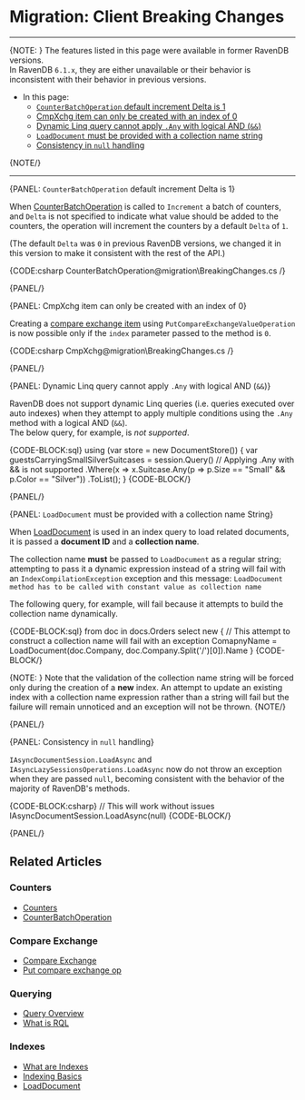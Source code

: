 # Migration: Client Breaking Changes
---

{NOTE: }
The features listed in this page were available in former RavenDB versions.  
In RavenDB `6.1.x`, they are either unavailable or their behavior is inconsistent 
with their behavior in previous versions.  

* In this page:
   * [`CounterBatchOperation` default increment Delta is 1](../../migration/client-api/client-breaking-changes#counterbatchoperation-default-increment-delta-is-1)  
   * [CmpXchg item can only be created with an index of 0](../../migration/client-api/client-breaking-changes#cmpxchg-item-can-only-be-created-with-an-index-of-0)  
   * [Dynamic Linq query cannot apply `.Any` with logical AND (`&&`)](../../migration/client-api/client-breaking-changes#dynamic-linq-query-cannot-apply-.any-with-logical-and-(&&))  
   * [`LoadDocument` must be provided with a collection name string](../../migration/client-api/client-breaking-changes#loaddocument-must-be-provided-with-a-collection-name-string)  
   * [Consistency in `null` handling](../../migration/client-api/client-breaking-changes#consistency-in-null-handling)  

{NOTE/}

---

{PANEL: `CounterBatchOperation` default increment Delta is 1}

When [CounterBatchOperation](../../client-api/operations/counters/counter-batch) is 
called to `Increment` a batch of counters, and `Delta` is not specified to indicate 
what value should be added to the counters, the operation will increment the counters 
by a default `Delta` of `1`.  

(The default `Delta` was `0` in previous RavenDB versions, we changed it in this 
version to make it consistent with the rest of the API.)

{CODE:csharp CounterBatchOperation@migration\BreakingChanges.cs /}

{PANEL/}

{PANEL: CmpXchg item can only be created with an index of 0}

Creating a [compare exchange item](../../client-api/operations/compare-exchange/put-compare-exchange-value) 
using `PutCompareExchangeValueOperation` is now possible only if the `index` parameter 
passed to the method is `0`.  

{CODE:csharp CmpXchg@migration\BreakingChanges.cs /}  

{PANEL/}

{PANEL: Dynamic Linq query cannot apply `.Any` with logical AND (`&&`)}

RavenDB does not support dynamic Linq queries (i.e. queries executed over auto indexes) when 
they attempt to apply multiple conditions using the `.Any` method with a logical AND (`&&`).  
The below query, for example, is *not supported*.  

{CODE-BLOCK:sql}
using (var store = new DocumentStore())
{
    var guestsCarryingSmallSilverSuitcases = session.Query<Guest>()
        // Applying .Any with && is not supported
        .Where(x => x.Suitcase.Any(p => p.Size == "Small" && p.Color == "Silver"))
        .ToList();
}
{CODE-BLOCK/}

{PANEL/}

{PANEL: `LoadDocument` must be provided with a collection name String}

When [LoadDocument](../../indexes/indexing-related-documents) is used in an index query 
to load related documents, it is passed a **document ID** and a **collection name**.  

The collection name **must** be passed to `LoadDocument` as a regular string; attempting 
to pass it a dynamic expression instead of a string will fail with an `IndexCompilationException` 
exception and this message: `LoadDocument method has to be called with constant value as collection name`

The following query, for example, will fail because it attempts to build the collection name dynamically.  

{CODE-BLOCK:sql}
from doc in docs.Orders
select new {
    // This attempt to construct a collection name will fail with an exception
    ComapnyName = LoadDocument(doc.Company, doc.Company.Split('/')[0]).Name
}
{CODE-BLOCK/}

{NOTE: }
Note that the validation of the collection name string will be forced only during 
the creation of a **new** index. 
An attempt to update an existing index with a collection name expression rather 
than a string will fail but the failure will remain unnoticed and an exception 
will not be thrown.
{NOTE/}

{PANEL/}

{PANEL: Consistency in `null` handling}

`IAsyncDocumentSession.LoadAsync` and `IAsyncLazySessionsOperations.LoadAsync` now 
do not throw an exception when they are passed `null`, becoming consistent with the 
behavior of the majority of RavenDB's methods.  

{CODE-BLOCK:csharp}
// This will work without issues
IAsyncDocumentSession.LoadAsync(null)
{CODE-BLOCK/}

{PANEL/}

## Related Articles

### Counters
- [Counters](../../document-extensions/counters/overview)  
- [CounterBatchOperation](../../client-api/operations/counters/counter-batch)  

### Compare Exchange
- [Compare Exchange](../../client-api/operations/compare-exchange/overview)  
- [Put compare exchange op](../../client-api/operations/compare-exchange/put-compare-exchange-value)  

### Querying
- [Query Overview](../../client-api/session/querying/how-to-query) 
- [What is RQL](../../client-api/session/querying/what-is-rql)  

### Indexes
- [What are Indexes](../../indexes/what-are-indexes)  
- [Indexing Basics](../../indexes/indexing-basics)  
- [LoadDocument](../../indexes/indexing-related-documents)  
